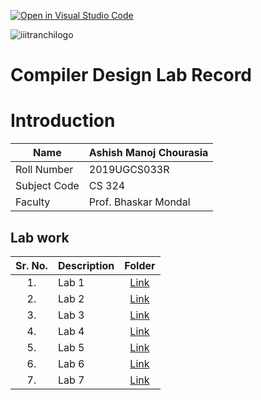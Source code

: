 [![Open in Visual Studio Code](https://classroom.github.com/assets/open-in-vscode-f059dc9a6f8d3a56e377f745f24479a46679e63a5d9fe6f495e02850cd0d8118.svg)](https://classroom.github.com/online_ide?assignment_repo_id=6093135&assignment_repo_type=AssignmentRepo)

![iiitranchilogo](https://user-images.githubusercontent.com/75474488/138427294-0d94fbf4-d0c1-48e6-8a24-0fb743f50105.png)

# Compiler Design Lab Record

# Introduction

| Name         | Ashish Manoj Chourasia |
| ------------ | ---------------------- |
| Roll Number  | 2019UGCS033R           |
| Subject Code | CS 324                 |
| Faculty      | Prof. Bhaskar Mondal   |

## Lab work

| Sr. No. | Description |     Folder     |
| :-----: | :---------- | :------------: |
|   1.    | Lab 1       | [Link](./Lab1) |
|   2.    | Lab 2       | [Link](./Lab2) |
|   3.    | Lab 3       | [Link](./Lab3) |
|   4.    | Lab 4       | [Link](./Lab4) |
|   5.    | Lab 5       | [Link](./Lab5) |
|   6.    | Lab 6       | [Link](./Lab6) |
|   7.    | Lab 7       | [Link](./Lab7) |
